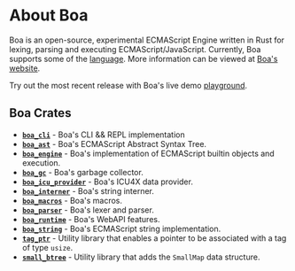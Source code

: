 # About Boa

Boa is an open-source, experimental ECMAScript Engine written in Rust for
lexing, parsing and executing ECMAScript/JavaScript. Currently, Boa supports some
of the [language][boa-conformance]. More information can be viewed at [Boa's
website][boa-web].

Try out the most recent release with Boa's live demo
[playground][boa-playground].

## Boa Crates

- [**`boa_cli`**][cli] - Boa's CLI && REPL implementation
- [**`boa_ast`**][ast] - Boa's ECMAScript Abstract Syntax Tree.
- [**`boa_engine`**][engine] - Boa's implementation of ECMAScript builtin objects and execution.
- [**`boa_gc`**][gc] - Boa's garbage collector.
- [**`boa_icu_provider`**][icu] - Boa's ICU4X data provider.
- [**`boa_interner`**][interner] - Boa's string interner.
- [**`boa_macros`**][macros] - Boa's macros.
- [**`boa_parser`**][parser] - Boa's lexer and parser.
- [**`boa_runtime`**][runtime] - Boa's WebAPI features.
- [**`boa_string`**][string] - Boa's ECMAScript string implementation.
- [**`tag_ptr`**][tag_ptr] - Utility library that enables a pointer to be associated with a tag of type `usize`.
- [**`small_btree`**][small_btree] - Utility library that adds the `SmallMap` data structure.

[boa-conformance]: https://boajs.dev/conformance
[boa-web]: https://boajs.dev/
[boa-playground]: https://boajs.dev/playground
[ast]: https://docs.rs/boa_ast/latest/boa_ast/index.html
[engine]: https://docs.rs/boa_engine/latest/boa_engine/index.html
[gc]: https://docs.rs/boa_gc/latest/boa_gc/index.html
[interner]: https://docs.rs/boa_interner/latest/boa_interner/index.html
[parser]: https://docs.rs/boa_parser/latest/boa_parser/index.html
[icu]: https://docs.rs/boa_icu_provider/latest/boa_icu_provider/index.html
[runtime]: https://docs.rs/boa_runtime/latest/boa_runtime/index.html
[string]: https://docs.rs/boa_string/latest/boa_string/index.html
[tag_ptr]: https://docs.rs/tag_ptr/latest/tag_ptr/index.html
[small_btree]: https://docs.rs/small_btree/latest/small_btree/index.html
[macros]: https://docs.rs/boa_macros/latest/boa_macros/index.html
[cli]: https://crates.io/crates/boa_cli
